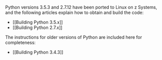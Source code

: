 <!---PACKAGE:Python--->
<!---DISTRO:SLES 12:2.7, 3.5--->
<!---DISTRO:SLES 11:2.7, 3.5--->
<!---DISTRO:RHEL 7:2.7, 3.5--->
<!---DISTRO:RHEL 6:2.7, 3.5--->

Python versions 3.5.3 and 2.7.12 have been ported to Linux on z Systems, and the following articles explain how to obtain and build the code:

- [[Building Python 3.5.x]]
- [[Building Python 2.7.x]]

The instructions for older versions of Python are included here for completeness:

- [[Building Python 3.4.3]]